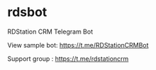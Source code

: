 # rdsbot

RDStation CRM Telegram Bot

View sample bot: https://t.me/RDStationCRMBot

Support group : https://t.me/rdstationcrm

